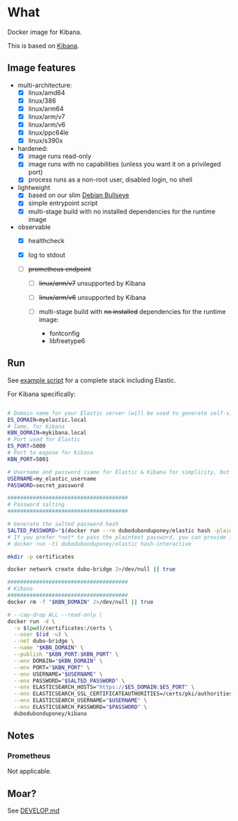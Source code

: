 # What

Docker image for Kibana.

This is based on [Kibana](https://github.com/elastic/kibana).

## Image features

* multi-architecture:
  * [x] linux/amd64
  * [x] linux/386
  * [x] linux/arm64
  * [x] linux/arm/v7
  * [x] linux/arm/v6
  * [x] linux/ppc64le
  * [x] linux/s390x
* hardened:
  * [x] image runs read-only
  * [x] image runs with no capabilities (unless you want it on a privileged port)
  * [x] process runs as a non-root user, disabled login, no shell
* lightweight
  * [x] based on our slim [Debian Bullseye](https://github.com/dubo-dubon-duponey/docker-debian)
  * [x] simple entrypoint script
  * [x] multi-stage build with no installed dependencies for the runtime image
* observable
  * [x] healthcheck
  * [x] log to stdout
  * [ ] ~~prometheus endpoint~~

    * [ ] ~~linux/arm/v7~~ unsupported by Kibana
    * [ ] ~~linux/arm/v6~~ unsupported by Kibana

    * [ ] multi-stage build with ~~no installed~~ dependencies for the runtime image:
        * fontconfig
        * libfreetype6

## Run

See [example script](example/example.sh) for a complete stack including Elastic.

For Kibana specifically:

```bash

# Domain name for your Elastic server (will be used to generate self-signed certificates, and also as a container name)
ES_DOMAIN=myelastic.local
# Same, for kibana
KBN_DOMAIN=mykibana.local
# Port used for Elastic
ES_PORT=5000
# Port to expose for Kibana
KBN_PORT=5001

# Username and password (same for Elastic & Kibana for simplicity, but you may (should!) use different credentials for both services)
USERNAME=my_elastic_username
PASSWORD=secret_password

######################################
# Password salting
######################################

# Generate the salted password hash
SALTED_PASSWORD="$(docker run --rm dubodubonduponey/elastic hash -plaintext "$PASSWORD" 2>/dev/null)"
# If you prefer *not* to pass the plaintext password, you can provide it interactively and manually copy the output into SALTED_PASSWORD
# docker run -ti dubodubonduponey/elastic hash-interactive

mkdir -p certificates

docker network create dubo-bridge 2>/dev/null || true

######################################
# Kibana
######################################
docker rm -f "$KBN_DOMAIN" 2>/dev/null || true

# --cap-drop ALL --read-only \
docker run -d \
  -v $(pwd)/certificates:/certs \
  --user $(id -u) \
  --net dubo-bridge \
  --name "$KBN_DOMAIN" \
  --publish "$KBN_PORT:$KBN_PORT" \
  --env DOMAIN="$KBN_DOMAIN" \
  --env PORT="$KBN_PORT" \
  --env USERNAME="$USERNAME" \
  --env PASSWORD="$SALTED_PASSWORD" \
  --env ELASTICSEARCH_HOSTS="https://$ES_DOMAIN:$ES_PORT" \
  --env ELASTICSEARCH_SSL_CERTIFICATEAUTHORITIES=/certs/pki/authorities/local/root.crt \
  --env ELASTICSEARCH_USERNAME="$USERNAME" \
  --env ELASTICSEARCH_PASSWORD="$PASSWORD" \
  dubodubonduponey/kibana
```

## Notes

### Prometheus

Not applicable.

## Moar?

See [DEVELOP.md](DEVELOP.md)
